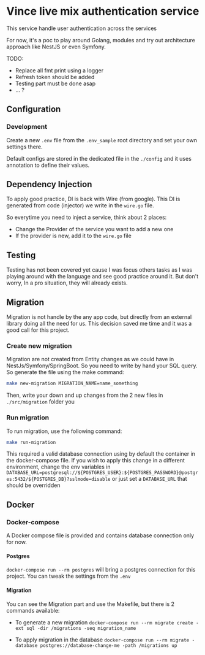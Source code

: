 # Vince live mix authentication service

This service handle user authentication across the services

For now, it's a poc to play around Golang, modules and try out architecture approach like NestJS or even Symfony.

TODO:
 - Replace all fmt print using a logger
 - Refresh token should be added
 - Testing part must be done asap
 - ... ?

 ## Configuration

 ### Development

 Create a new `.env` file from the `.env_sample` root directory and set your own settings there.

 Default configs are stored in the dedicated file in the `./config`  and it uses annotation to define their values.


## Dependency Injection

To apply good practice, DI is back with Wire (from google). This DI is generated from code (injector) we write in the `wire.go` file.

So everytime you need to inject a service, think about 2 places:
- Change the Provider of the service you want to add a new one
- If the provider is new, add it to the `wire.go` file

## Testing

Testing has not been covered yet cause I was focus others tasks as I was playing around with the language and see good practice around it.
But don't worry, In a pro situation, they will already exists.

## Migration

Migration is not handle by the any app code, but directly from an external library doing all the need for us. This decision saved me time and it was a good call for this project.

### Create new migration

Migration are not created from Entity changes as we could have in NestJs/Symfony/SpringBoot. So you need to write by hand your SQL query.
So generate the file using the make command:

```bash
make new-migration MIGRATION_NAME=name_something
```

Then, write your down and up changes from the 2 new files in `./src/migration` folder you

### Run migration

To run migration, use the following command:

```bash
make run-migration
```

This required a valid database connection using by default the container in the docker-compose file. If you wish to apply this change in a different environment, change the env variables in `DATABASE_URL=postgresql://${POSTGRES_USER}:${POSTGRES_PASSWORD}@postgres:5432/${POSTGRES_DB}?sslmode=disable` or just set a `DATABASE_URL` that should be overridden

 ## Docker

 ### Docker-compose

 A Docker compose file is provided and contains database connection only for now.

#### Postgres

 `docker-compose run --rm postgres` will bring a postgres connection for this project. You can tweak the settings from the `.env`

#### Migration

You can see the Migration part and use the Makefile, but there is 2 commands available:

- To generate a new migration
`docker-compose run --rm migrate create -ext sql -dir /migrations -seq migration_name`

- To apply migration in the database
`docker-compose run --rm migrate -database postgres://database-change-me -path /migrations up`

